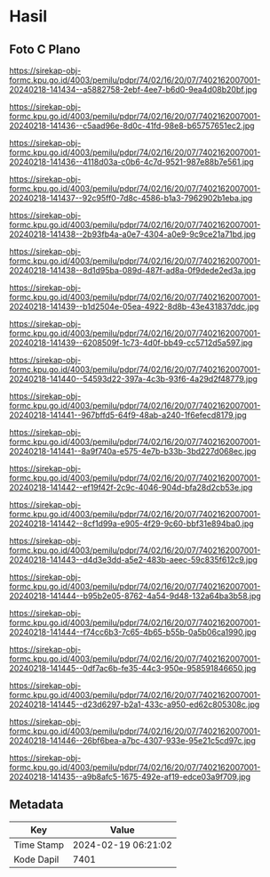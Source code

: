 # Hasil

## Foto C Plano

https://sirekap-obj-formc.kpu.go.id/4003/pemilu/pdpr/74/02/16/20/07/7402162007001-20240218-141434--a5882758-2ebf-4ee7-b6d0-9ea4d08b20bf.jpg

https://sirekap-obj-formc.kpu.go.id/4003/pemilu/pdpr/74/02/16/20/07/7402162007001-20240218-141436--c5aad96e-8d0c-41fd-98e8-b65757651ec2.jpg

https://sirekap-obj-formc.kpu.go.id/4003/pemilu/pdpr/74/02/16/20/07/7402162007001-20240218-141436--4118d03a-c0b6-4c7d-9521-987e88b7e561.jpg

https://sirekap-obj-formc.kpu.go.id/4003/pemilu/pdpr/74/02/16/20/07/7402162007001-20240218-141437--92c95ff0-7d8c-4586-b1a3-7962902b1eba.jpg

https://sirekap-obj-formc.kpu.go.id/4003/pemilu/pdpr/74/02/16/20/07/7402162007001-20240218-141438--2b93fb4a-a0e7-4304-a0e9-9c9ce21a71bd.jpg

https://sirekap-obj-formc.kpu.go.id/4003/pemilu/pdpr/74/02/16/20/07/7402162007001-20240218-141438--8d1d95ba-089d-487f-ad8a-0f9dede2ed3a.jpg

https://sirekap-obj-formc.kpu.go.id/4003/pemilu/pdpr/74/02/16/20/07/7402162007001-20240218-141439--b1d2504e-05ea-4922-8d8b-43e431837ddc.jpg

https://sirekap-obj-formc.kpu.go.id/4003/pemilu/pdpr/74/02/16/20/07/7402162007001-20240218-141439--6208509f-1c73-4d0f-bb49-cc5712d5a597.jpg

https://sirekap-obj-formc.kpu.go.id/4003/pemilu/pdpr/74/02/16/20/07/7402162007001-20240218-141440--54593d22-397a-4c3b-93f6-4a29d2f48779.jpg

https://sirekap-obj-formc.kpu.go.id/4003/pemilu/pdpr/74/02/16/20/07/7402162007001-20240218-141441--967bffd5-64f9-48ab-a240-1f6efecd8179.jpg

https://sirekap-obj-formc.kpu.go.id/4003/pemilu/pdpr/74/02/16/20/07/7402162007001-20240218-141441--8a9f740a-e575-4e7b-b33b-3bd227d068ec.jpg

https://sirekap-obj-formc.kpu.go.id/4003/pemilu/pdpr/74/02/16/20/07/7402162007001-20240218-141442--ef19f42f-2c9c-4046-904d-bfa28d2cb53e.jpg

https://sirekap-obj-formc.kpu.go.id/4003/pemilu/pdpr/74/02/16/20/07/7402162007001-20240218-141442--8cf1d99a-e905-4f29-9c60-bbf31e894ba0.jpg

https://sirekap-obj-formc.kpu.go.id/4003/pemilu/pdpr/74/02/16/20/07/7402162007001-20240218-141443--d4d3e3dd-a5e2-483b-aeec-59c835f612c9.jpg

https://sirekap-obj-formc.kpu.go.id/4003/pemilu/pdpr/74/02/16/20/07/7402162007001-20240218-141444--b95b2e05-8762-4a54-9d48-132a64ba3b58.jpg

https://sirekap-obj-formc.kpu.go.id/4003/pemilu/pdpr/74/02/16/20/07/7402162007001-20240218-141444--f74cc6b3-7c65-4b65-b55b-0a5b06ca1990.jpg

https://sirekap-obj-formc.kpu.go.id/4003/pemilu/pdpr/74/02/16/20/07/7402162007001-20240218-141445--0df7ac6b-fe35-44c3-950e-958591846650.jpg

https://sirekap-obj-formc.kpu.go.id/4003/pemilu/pdpr/74/02/16/20/07/7402162007001-20240218-141445--d23d6297-b2a1-433c-a950-ed62c805308c.jpg

https://sirekap-obj-formc.kpu.go.id/4003/pemilu/pdpr/74/02/16/20/07/7402162007001-20240218-141446--26bf6bea-a7bc-4307-933e-95e21c5cd97c.jpg

https://sirekap-obj-formc.kpu.go.id/4003/pemilu/pdpr/74/02/16/20/07/7402162007001-20240218-141435--a9b8afc5-1675-492e-af19-edce03a9f709.jpg


## Metadata

| Key        | Value               |
| ---------- | ------------------- |
| Time Stamp | 2024-02-19 06:21:02 |
| Kode Dapil | 7401                |



